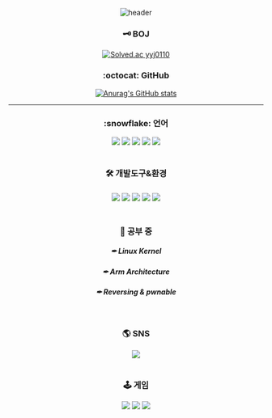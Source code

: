 <div align=center>

![header](https://capsule-render.vercel.app/api?type=rect&color=gradient&customColorList=20&height=150&section=header&text=merrybrrry01&fontColor=ffffff&fontSize=50&fontAlignY=35&animation=fadeIn&desc=YoungJun%20Ryu&descAlignY=70)
<br>
<h3>🗝 BOJ</h3>
  
[![Solved.ac
yyj0110](http://mazassumnida.wtf/api/v2/generate_badge?boj=yyj0110)](https://solved.ac/yyj0110)
<h3>:octocat: GitHub</h3>
  
 [![Anurag's GitHub stats](https://github-readme-stats.vercel.app/api?username=merryberry01&show_icons=true&theme=radical)](https://github.com/merryberry01/github-readme-stats)
<hr>

<h3>:snowflake: 언어</h3>

<img src="https://img.shields.io/badge/C-A8B9CC?style=flat-square&logo=C&logoColor=white"/> <img src="https://img.shields.io/badge/C++-00599C?style=flat-square&logo=C%2B%2B&logoColor=white"/> <img src="https://img.shields.io/badge/Java-007396?style=flat-square&logo=Java&logoColor=white"/> <img src="https://img.shields.io/badge/Python-3776AB?style=flat-square&logo=Python&logoColor=white"/> <img src="https://img.shields.io/badge/JavaScript-F7DF1E?style=flat-square&logo=JavaScript&logoColor=white"/> 
<br>
<br>
<h3>🛠 개발도구&환경<h3>

<img src="https://img.shields.io/badge/Linux-FCC624?style=flat-square&logo=Linux&logoColor=black"/> <img src="https://img.shields.io/badge/Ubuntu-E95420?style=flat-square&logo=Ubuntu&logoColor=white"/> <img src="https://img.shields.io/badge/VSCode-007ACC?style=flat-square&logo=Visual Studio Code&logoColor=white"/> <img src="https://img.shields.io/badge/Vim-019733?style=flat-square&logo=Vim&logoColor=white"/> <img src="https://img.shields.io/badge/VMware-607078?style=flat-square&logo=VMware&logoColor=white"/>
<br>
<br>
<h3>📝 공부 중</h3>
<h5>✒ Linux Kernel</h5>
<h5>✒ Arm Architecture</h5>
<h5>✒ Reversing & pwnable</h5>
<br>
 <h3>🌎 SNS</h3>
  <a href="https://www.instagram.com/stardust_youngjun"><img src="https://img.shields.io/badge/Instagram-E4405F?style=flat-square&logo=Instagram&logoColor=white&link=https://www.instagram.com/stardust_youngjun"/></a>
  <br>
  <br>
  <h3>🕹 게임</h3>
  <a href="https://www.facebook.com/profile.php?id=10044366712561"><img src="https://img.shields.io/badge/Facebook-1877F2?style=flat-square&logo=Facebook&logoColor=white&link=https://www.facebook.com/profile.php?id=10044366712561"/></a>  <a href="https://youtube.com/channel/UCxOJ5xS5sdimtctrGJiPqhw"><img src="https://img.shields.io/badge/YouTube-FF0000?style=flat-square&logo=YouTube&logoColor=white&link=https://youtube.com/channel/UCxOJ5xS5sdimtctrGJiPqhw"/></a>  <a href="https://osu.ppy.sh/users/9675170"><img src="https://img.shields.io/badge/osu!-FF66AA?style=flat-square&logo=osu!&logoColor=white&link=https://osu.ppy.sh/users/9675170"/></a>
</div>
<!--
**Merry-Berry/Merry-Berry** is a ✨ _special_ ✨ repository because its `README.md` (this file) appears on your GitHub profile.

Here are some ideas to get you started:

- 🔭 I’m currently working on ...
- 🌱 I’m currently learning ...
- 👯 I’m looking to collaborate on ...
- 🤔 I’m looking for help with ...
- 💬 Ask me about ...
- 📫 How to reach me: ...
- 😄 Pronouns: ...
- ⚡ Fun fact: ...
-->
